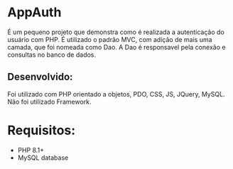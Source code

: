 # AppAuth
É um pequeno projeto que demonstra como é realizada a autenticação 
do usuário com PHP. É utilizado o padrão MVC, com adição de mais
uma camada, que foi nomeada como Dao. A Dao é responsavel pela
conexão e consultas no banco de dados.

## Desenvolvido:
Foi utilizado com PHP orientado a objetos, PDO, CSS, JS, JQuery, 
MySQL. Não foi utilizado Framework.

# Requisitos:
- PHP 8.1+
- MySQL database

